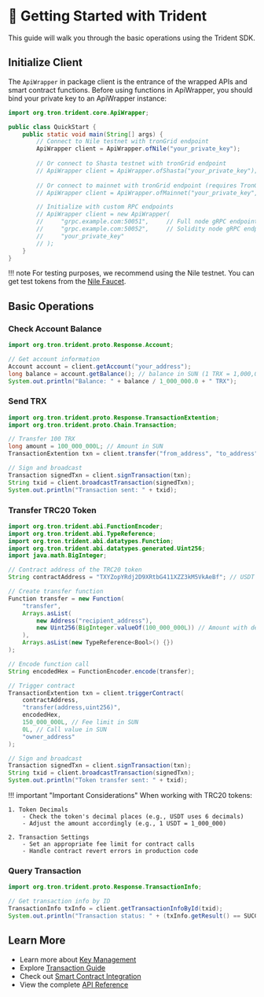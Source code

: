 # 🚀 Getting Started with Trident

This guide will walk you through the basic operations using the Trident SDK.

## Initialize Client

The `ApiWrapper` in package client is the entrance of the wrapped APIs and smart contract functions. Before using functions in ApiWrapper, you should bind your private key to an ApiWrapper instance:

```java
import org.tron.trident.core.ApiWrapper;

public class QuickStart {
    public static void main(String[] args) {
        // Connect to Nile testnet with tronGrid endpoint
        ApiWrapper client = ApiWrapper.ofNile("your_private_key");
        
        // Or connect to Shasta testnet with tronGrid endpoint
        // ApiWrapper client = ApiWrapper.ofShasta("your_private_key");
        
        // Or connect to mainnet with tronGrid endpoint (requires TronGrid API key)
        // ApiWrapper client = ApiWrapper.ofMainnet("your_private_key", "your_api_key");

        // Initialize with custom RPC endpoints
        // ApiWrapper client = new ApiWrapper(
        //     "grpc.example.com:50051",     // Full node gRPC endpoint
        //     "grpc.example.com:50052",     // Solidity node gRPC endpoint
        //     "your_private_key"
        // );
    }
}
```

!!! note
    For testing purposes, we recommend using the Nile testnet. You can get test tokens from the [Nile Faucet](https://nileex.io/join/getJoinPage).


## Basic Operations

### Check Account Balance

```java
import org.tron.trident.proto.Response.Account;

// Get account information
Account account = client.getAccount("your_address");
long balance = account.getBalance(); // balance in SUN (1 TRX = 1,000,000 SUN)
System.out.println("Balance: " + balance / 1_000_000.0 + " TRX");
```

### Send TRX

```java
import org.tron.trident.proto.Response.TransactionExtention;
import org.tron.trident.proto.Chain.Transaction;

// Transfer 100 TRX
long amount = 100_000_000L; // Amount in SUN
TransactionExtention txn = client.transfer("from_address", "to_address", amount);

// Sign and broadcast
Transaction signedTxn = client.signTransaction(txn);
String txid = client.broadcastTransaction(signedTxn);
System.out.println("Transaction sent: " + txid);
```

### Transfer TRC20 Token

```java
import org.tron.trident.abi.FunctionEncoder;
import org.tron.trident.abi.TypeReference;
import org.tron.trident.abi.datatypes.Function;
import org.tron.trident.abi.datatypes.generated.Uint256;
import java.math.BigInteger;

// Contract address of the TRC20 token
String contractAddress = "TXYZopYRdj2D9XRtbG411XZZ3kM5VkAeBf"; // USDT contract on Nile testnet

// Create transfer function
Function transfer = new Function(
    "transfer",
    Arrays.asList(
        new Address("recipient_address"),
        new Uint256(BigInteger.valueOf(100_000_000L)) // Amount with decimals (e.g., 100 USDT)
    ),
    Arrays.asList(new TypeReference<Bool>() {})
);

// Encode function call
String encodedHex = FunctionEncoder.encode(transfer);

// Trigger contract
TransactionExtention txn = client.triggerContract(
    contractAddress,
    "transfer(address,uint256)",
    encodedHex,
    150_000_000L, // Fee limit in SUN
    0L, // Call value in SUN
    "owner_address"
);

// Sign and broadcast
Transaction signedTxn = client.signTransaction(txn);
String txid = client.broadcastTransaction(signedTxn);
System.out.println("Token transfer sent: " + txid);
```

!!! important "Important Considerations"
    When working with TRC20 tokens:
    
    1. Token Decimals
        - Check the token's decimal places (e.g., USDT uses 6 decimals)
        - Adjust the amount accordingly (e.g., 1 USDT = 1_000_000)
    
    2. Transaction Settings
        - Set an appropriate fee limit for contract calls
        - Handle contract revert errors in production code

### Query Transaction

```java
import org.tron.trident.proto.Response.TransactionInfo;

// Get transaction info by ID
TransactionInfo txInfo = client.getTransactionInfoById(txid);
System.out.println("Transaction status: " + (txInfo.getResult() == SUCCESS));
```

## Learn More

- Learn more about [Key Management](../guides/keypair/key-management.md)
- Explore [Transaction Guide](../guides/transactions/transaction-guide.md)
- Check out [Smart Contract Integration](../guides/smart-contracts/overview.md)
- View the complete [API Reference](/trident-docs/javadoc/org/tron/trident/core/ApiWrapper.html)
